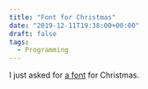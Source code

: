```yaml
---
title: "Font for Christmas"
date: "2019-12-11T19:38:00+00:00"
draft: false
tags:
  - Programming
---
```


I just asked for [a font](https://dank.sh/) for Christmas.